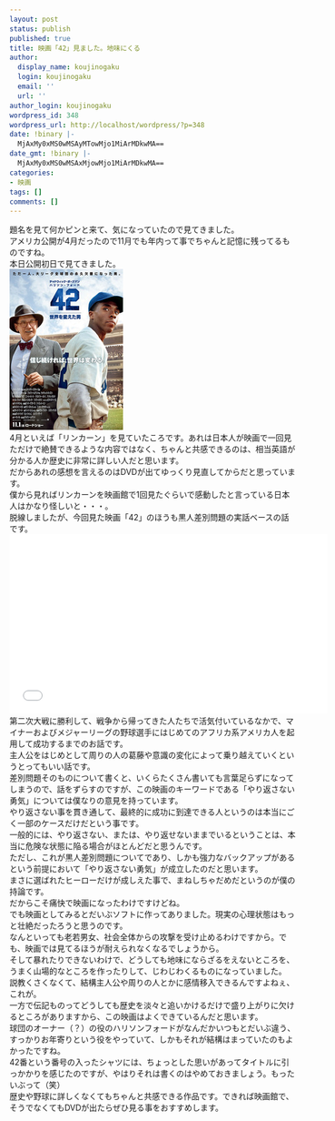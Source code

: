 ```yaml
---
layout: post
status: publish
published: true
title: 映画「42」見ました。地味にくる
author:
  display_name: koujinogaku
  login: koujinogaku
  email: ''
  url: ''
author_login: koujinogaku
wordpress_id: 348
wordpress_url: http://localhost/wordpress/?p=348
date: !binary |-
  MjAxMy0xMS0wMSAyMTowMjo1MiArMDkwMA==
date_gmt: !binary |-
  MjAxMy0xMS0wMSAxMjowMjo1MiArMDkwMA==
categories:
- 映画
tags: []
comments: []
---
```

<p>題名を見て何かピンと来て、気になっていたので見てきました。<br />
アメリカ公開が4月だったので11月でも年内って事でちゃんと記憶に残ってるものですね。<br />
本日公開初日で見てきました。<br />
<a href="/blog/img/20131101-42.jpg" target="_blank"><img src="/blog/img/20131101-42.jpg" alt="" border="0" width="200" height="283" /></a><br />
4月といえば「リンカーン」を見ていたころです。あれは日本人が映画で一回見ただけで絶賛できるような内容ではなく、ちゃんと共感できるのは、相当英語が分かる人か歴史に非常に詳しい人だと思います。<br />
だからあれの感想を言えるのはDVDが出てゆっくり見直してからだと思っています。<br />
僕から見ればリンカーンを映画館で1回見たぐらいで感動したと言っている日本人はかなり怪しいと・・・。<br />
脱線しましたが、今回見た映画「42」のほうも黒人差別問題の実話ベースの話です。<br />
<iframe width="560" height="315" src="//www.youtube.com/embed/iP3G4E2ael8" frameborder="0" allowfullscreen></iframe><br />
第二次大戦に勝利して、戦争から帰ってきた人たちで活気付いているなかで、マイナーおよびメジャーリーグの野球選手にはじめてのアフリカ系アメリカ人を起用して成功するまでのお話です。<br />
主人公をはじめとして周りの人の葛藤や意識の変化によって乗り越えていくというとってもいい話です。<br />
差別問題そのものについて書くと、いくらたくさん書いても言葉足らずになってしまうので、話をずらすのですが、この映画のキーワードである「やり返さない勇気」については僕なりの意見を持っています。<br />
やり返さない事を貫き通して、最終的に成功に到達できる人というのは本当にごく一部のケースだけだという事です。<br />
一般的には、やり返さない、または、やり返せないままでいるということは、本当に危険な状態に陥る場合がほとんどだと思うんです。<br />
ただし、これが黒人差別問題についてであり、しかも強力なバックアップがあるという前提において「やり返さない勇気」が成立したのだと思います。<br />
まさに選ばれたヒーローだけが成しえた事で、まねしちゃだめだというのが僕の持論です。<br />
だからこそ痛快で映画になったわけですけどね。<br />
でも映画としてみるとだいぶソフトに作ってありました。現実の心理状態はもっと壮絶だったろうと思うのです。<br />
なんといっても老若男女、社会全体からの攻撃を受け止めるわけですから。でも、映画では見てるほうが耐えられなくなるでしょうから。<br />
そして暴れたりできないわけで、どうしても地味にならざるをえないところを、うまく山場的なところを作ったりして、じわじわくるものになっていました。<br />
説教くさくなくて、結構主人公や周りの人とかに感情移入できるんですよねぇ、これが。<br />
一方で伝記ものってどうしても歴史を淡々と追いかけるだけで盛り上がりに欠けるところがありますから、この映画はよくできているんだと思います。<br />
球団のオーナー（？）の役のハリソンフォードがなんだかいつもとだいぶ違う、すっかりお年寄りという役をやっていて、しかもそれが結構はまっていたのもよかったですね。<br />
42番という番号の入ったシャツには、ちょっとした思いがあってタイトルに引っかかりを感じたのですが、やはりそれは書くのはやめておきましょう。もったいぶって（笑）<br />
歴史や野球に詳しくなくてもちゃんと共感できる作品です。できれば映画館で、そうでなくてもDVDが出たらぜひ見る事をおすすめします。</p>
